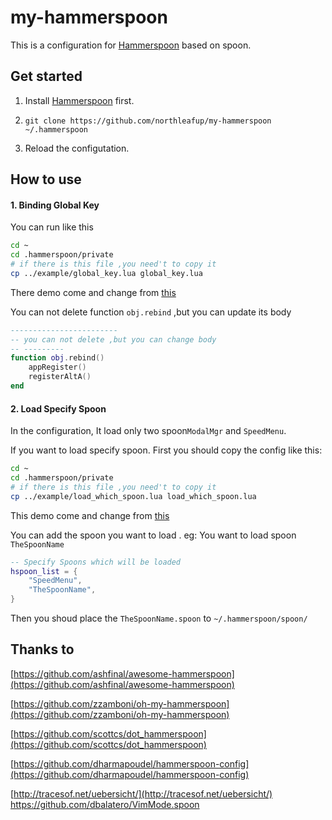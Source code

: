 # my-hammerspoon
This is a  configuration for [Hammerspoon](http://www.hammerspoon.org/) based on spoon.



## Get started

1. Install [Hammerspoon](http://www.hammerspoon.org/) first.

2. `git clone https://github.com/northleafup/my-hammerspoon ~/.hammerspoon`

3. Reload the configutation.

## How to use

#### 1. Binding Global Key 

You  can run like this

```bash
cd ~
cd .hammerspoon/private
# if there is this file ,you need't to copy it 
cp ../example/global_key.lua global_key.lua
```

There demo come  and change from [this](https://github.com/ashfinal/awesome-hammerspoon/blob/master/init.lua)

You can not delete function `obj.rebind` ,but you can update its body 

```lua
------------------------
-- you can not delete ,but you can change body 
-- ---------
function obj.rebind()
    appRegister()
    registerAltA()
end

```



#### 2. Load Specify Spoon

In the configuration, It load only two spoon`ModalMgr` and `SpeedMenu`. 

If you want to load specify spoon. First you should copy the config like this:

```bash
cd ~
cd .hammerspoon/private
# if there is this file ,you need't to copy it 
cp ../example/load_which_spoon.lua load_which_spoon.lua 
```

This demo come  and change from [this](https://github.com/ashfinal/awesome-hammerspoon/blob/master/config-example.lua)

You can add the spoon you want to load . eg: You want to load spoon `TheSpoonName`

```lua
-- Specify Spoons which will be loaded
hspoon_list = {
    "SpeedMenu",
    "TheSpoonName",
}
```

Then you shoud place the `TheSpoonName.spoon` to `~/.hammerspoon/spoon/`

## Thanks to

[https://github.com/ashfinal/awesome-hammerspoon](https://github.com/ashfinal/awesome-hammerspoon)

[https://github.com/zzamboni/oh-my-hammerspoon](https://github.com/zzamboni/oh-my-hammerspoon)

[https://github.com/scottcs/dot_hammerspoon](https://github.com/scottcs/dot_hammerspoon)

[https://github.com/dharmapoudel/hammerspoon-config](https://github.com/dharmapoudel/hammerspoon-config)

[http://tracesof.net/uebersicht/](http://tracesof.net/uebersicht/)
https://github.com/dbalatero/VimMode.spoon